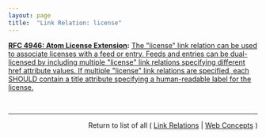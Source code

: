 ```yaml
---
layout: page
title:  "Link Relation: license"
---
```


**[RFC 4946: Atom License Extension](/specs/IETF/RFC/4946 "This memo defines an Experimental Protocol for the Internet community. It does not specify an Internet standard of any kind. Discussion and suggestions for improvement are requested. Distribution of this memo is unlimited."):** [The "license" link relation can be used to associate licenses with a feed or entry. Feeds and entries can be dual-licensed by including multiple "license" link relations specifying different href attribute values. If multiple "license" link relations are specified, each SHOULD contain a title attribute specifying a human-readable label for the license.](http://tools.ietf.org/html/rfc4946#section-2 "Read documentation for Link Relation &#34;license&#34;")

<br/>
<hr/>

<p style="text-align: right">Return to list of all ( <a href="../link-relations">Link Relations</a> | <a href="../">Web Concepts</a> )</p>